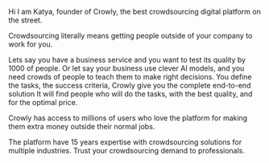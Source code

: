 Hi I am Katya, founder of Crowly, the best crowdsourcing digital platform on the street.

Crowdsourcing literally means getting people outside of your company to work for you.

Lets say you have a business service and you want to test its quality by 1000 of people.
Or let say your business use clever AI models, and you need crowds of people to teach them to make right decisions.
You define the tasks, the success criteria, Crowly give you the complete end-to-end solution
It will find people who will do the tasks, with the best quality, and for the optimal price.

Crowly has access to millions of users who love the platform for making them extra money outside their normal jobs.

The platform have 15 years expertise with crowdsourcing solutions for multiple industries. 
Trust your crowdsourcing demand to professionals.

